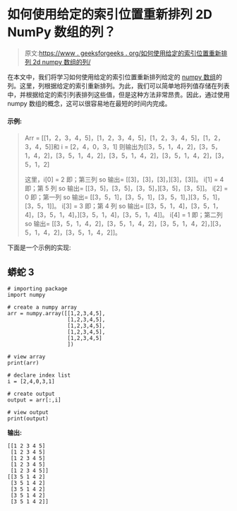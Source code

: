 # 如何使用给定的索引位置重新排列 2D NumPy 数组的列？

> 原文:[https://www . geeksforgeeks . org/如何使用给定的索引位置重新排列 2d numpy 数组的列/](https://www.geeksforgeeks.org/how-to-rearrange-columns-of-a-2d-numpy-array-using-given-index-positions/)

在本文中，我们将学习如何使用给定的索引位置重新排列给定的 [numpy 数组](https://www.geeksforgeeks.org/python-numpy/#:~:text=Array%20in%20Numpy%20is%20a,a%20tuple%20of%20positive%20integers.&text=An%20array%20class%20in%20Numpy,by%20using%20nested%20Python%20Lists.)的列。这里，列根据给定的索引重新排列。为此，我们可以简单地将列值存储在列表中，并根据给定的索引列表排列这些值，但是这种方法非常昂贵。因此，通过使用 numpy 数组的概念，这可以很容易地在最短的时间内完成。

#### 示例:

> Arr = [[1，2，3，4，5]，[1，2，3，4，5]，[1，2，3，4，5]，[1，2，3，4，5]]和 i = [2，4，0，3，1]
> 则输出为[[3，5，1，4，2]，[3，5，1，4，2]，[3，5，1，4，2]，[3，5，1，4，2]，[3，5，1，4，2]，[3，5，1，2]
> 
> 这里，i[0] = 2 即；第三列 so 输出= [[3]，[3]，[3]，][3]，[3]]。
> i[1] = 4 即；第 5 列 so 输出= [[3，5]，[3，5]，[3，5]，][3，5]，[3，5]]。
> i[2] = 0 即；第一列 so 输出= [[3，5，1]，[3，5，1]，[3，5，1]，][3，5，1]，[3，5，1]]。
> i[3] = 3 即；第 4 列 so 输出= [[3，5，1，4]，[3，5，1，4]，[3，5，1，4]，][3，5，1，4]，[3，5，1，4]]。
> i[4] = 1 即；第二列 so 输出= [[3，5，1，4，2]，[3，5，1，4，2]，[3，5，1，4，2]，][3，5，1，4，2]，[3，5，1，4，2]]。

下面是一个示例的实现:

## 蟒蛇 3

```
# importing package
import numpy

# create a numpy array
arr = numpy.array([[1,2,3,4,5],
                   [1,2,3,4,5],
                   [1,2,3,4,5],
                   [1,2,3,4,5],
                   [1,2,3,4,5]
                   ])

# view array
print(arr)

# declare index list
i = [2,4,0,3,1]

# create output
output = arr[:,i]

# view output
print(output)
```

**输出:**

```
[[1 2 3 4 5]
 [1 2 3 4 5]
 [1 2 3 4 5]
 [1 2 3 4 5]
 [1 2 3 4 5]]
[[3 5 1 4 2]
 [3 5 1 4 2]
 [3 5 1 4 2]
 [3 5 1 4 2]
 [3 5 1 4 2]]

```